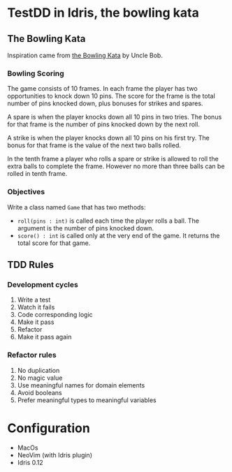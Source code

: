 # TestDD in Idris, the bowling kata


## The Bowling Kata

Inspiration came from [the Bowling Kata] by Uncle Bob.

### Bowling Scoring

The game consists of 10 frames.
In each frame the player has two opportunities to knock down 10 pins.
The score for the frame is the total number of pins knocked down,
plus bonuses for strikes and spares.

A spare is when the player knocks down all 10 pins in two tries.
The bonus for that frame is the number of pins knocked down by the next roll.

A strike is when the player knocks down all 10 pins on his first try.
The bonus for that frame is the value of the next two balls rolled.

In the tenth frame a player who rolls a spare or strike is allowed to roll the extra
balls to complete the frame.
However no more than three balls can be rolled in tenth frame.


### Objectives

Write a class named `Game` that has two methods:

- `roll(pins : int)` is called each time the player rolls a ball.
  The argument is the number of pins knocked down.
- `score() : int` is called only at the very end of the game.
  It returns the total score for that game.

## TDD Rules

### Development cycles

1. Write a test
2. Watch it fails
3. Code corresponding logic
4. Make it pass
5. Refactor
6. Make it pass again

### Refactor rules

1. No duplication
2. No magic value
3. Use meaningful names for domain elements
4. Avoid booleans
5. Prefer meaningful types to meaningful variables

# Configuration

- MacOs
- NeoVim (with Idris plugin)
- Idris 0.12

[the Bowling Kata]: http://butunclebob.com/ArticleS.UncleBob.TheBowlingGameKata
